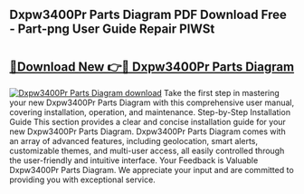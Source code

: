 ## Dxpw3400Pr Parts Diagram PDF Download Free - Part-png User Guide Repair PlWSt

# <h2><a href="http://dfpblr.blite.top/?on=Dxpw3400Pr+Parts+Diagram">🔗Download New 👉🔴 Dxpw3400Pr Parts Diagram</a></h2>

[![Dxpw3400Pr Parts Diagram download](https://i.imgur.com/lujVjoI.png)](http://dfpblr.blite.top/?on=Dxpw3400Pr+Parts+Diagram)
Take the first step in mastering your new Dxpw3400Pr Parts Diagram with this comprehensive user manual, covering installation, operation, and maintenance. Step-by-Step Installation Guide This section provides a clear and concise installation guide for your new Dxpw3400Pr Parts Diagram. Dxpw3400Pr Parts Diagram comes with an array of advanced features, including geolocation, smart alerts, customizable themes, and multi-user access, all easily controlled through the user-friendly and intuitive interface. Your Feedback is Valuable Dxpw3400Pr Parts Diagram. We appreciate your input and are committed to providing you with exceptional service.

